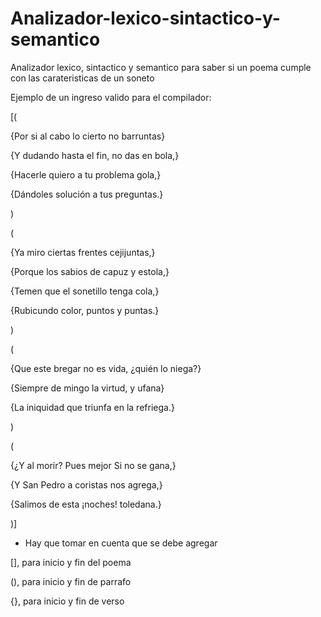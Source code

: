 # Analizador-lexico-sintactico-y-semantico
Analizador lexico, sintactico y semantico para saber si un poema cumple con las carateristicas de un soneto

Ejemplo de un ingreso valido para el compilador:

[(

{Por si al cabo lo cierto no barruntas}

{Y dudando hasta el fin, no das en bola,}

{Hacerle quiero a tu problema gola,}

{Dándoles solución a tus preguntas.}

)

(

{Ya miro ciertas frentes cejijuntas,}

{Porque los sabios de capuz y estola,}

{Temen que el sonetillo tenga cola,}

{Rubicundo color, puntos y puntas.}

)

(

{Que este bregar no es vida, ¿quién lo niega?}

{Siempre de mingo la virtud, y ufana}

{La iniquidad que triunfa en la refriega.}

)

(

{¿Y al morir? Pues mejor Si no se gana,}

{Y San Pedro a coristas nos agrega,}

{Salimos de esta ¡noches! toledana.}

)]


* Hay que tomar en cuenta que se debe agregar 

[], para inicio y fin del poema

(), para inicio y fin de parrafo

{}, para inicio y fin de verso
